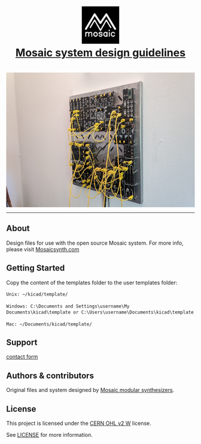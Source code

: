 <h1 align="center">
  <a href="https://github.com/Mosaic-modular/mosaic-system-design-guidelines">
    <!-- Please provide path to your logo here -->
    <img src="docs/images/MMlogo3.png" alt="Logo" width="100" height="100">
    <br />
    Mosaic system design guidelines
  </a>
  
</h1>

<div align="center">
  <br />
    <img align="center" src="docs/images/IMG_20220603_103824384.jpg" alt="MM system" width="640" height="360">
  <br />
</div>



---

## About

Design files for use with the open source Mosaic system.
For more info, please visit   <a href="https://mosaicsynth.com/index.php/system-info/">Mosaicsynth.com</a>

## Getting Started
Copy the content of the templates folder to the user templates folder:

    Unix: ~/kicad/template/

    Windows: C:\Documents and Settings\username\My Documents\kicad\template or C:\Users\username\Documents\kicad\template

    Mac: ~/Documents/kicad/template/



## Support
<a href = "https://mosaicsynth.com/index.php/contact/"> contact form </a>

## Authors & contributors

Original files and system designed by [Mosaic modular synthesizers](https://github.com/Mosaic-modular).

## License

This project is licensed under the <a href="https://ohwr.org/cern_ohl_w_v2.pdf">CERN OHL v2 W</a> license. 

See [LICENSE](LICENSE) for more information.

